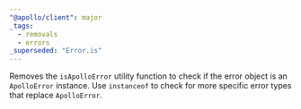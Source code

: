 ```yaml
---
"@apollo/client": major
_tags:
  - removals
  - errors
_superseded: "Error.is"
---
```


Removes the `isApolloError` utility function to check if the error object is an `ApolloError` instance. Use `instanceof` to check for more specific error types that replace `ApolloError`.
